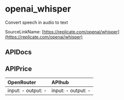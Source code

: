 # openai_whisper

Convert speech in audio to text

SourceLinkName: [https://replicate.com/openai/whisper](https://replicate.com/openai/whisper)

## APIDocs



## APIPrice

| OpenRouter | APIhub |
|:---|:---|
| input: - output: - | input: - output: - |
